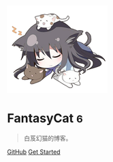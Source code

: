 <!-- _coverpage.md -->

![logo](logo.png)


# FantasyCat <small>6</small>

> 白芨幻猫的博客。


[GitHub](https://github.com/fantasycat6/blog)
[Get Started](README)

